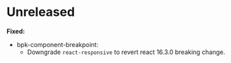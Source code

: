 # Unreleased

**Fixed:**

- bpk-component-breakpoint:
  - Downgrade `react-responsive` to revert react 16.3.0 breaking change.

